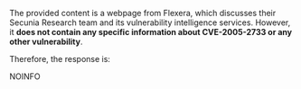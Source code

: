 The provided content is a webpage from Flexera, which discusses their Secunia Research team and its vulnerability intelligence services. However, it **does not contain any specific information about CVE-2005-2733 or any other vulnerability**.

Therefore, the response is:

NOINFO